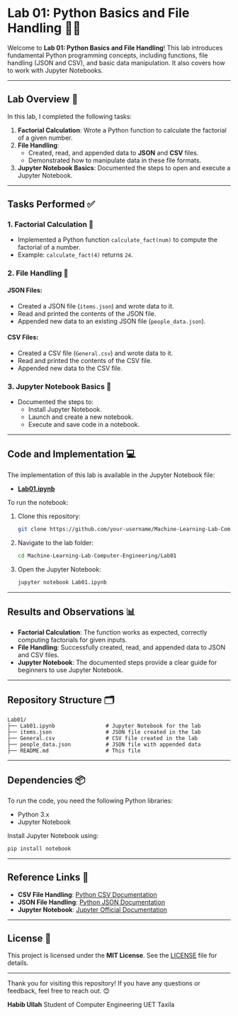 # Lab 01: Python Basics and File Handling 📂🐍

Welcome to **Lab 01: Python Basics and File Handling**! This lab introduces fundamental Python programming concepts, including functions, file handling (JSON and CSV), and basic data manipulation. It also covers how to work with Jupyter Notebooks.

---

## Lab Overview 🧪

In this lab, I completed the following tasks:
1. **Factorial Calculation**: Wrote a Python function to calculate the factorial of a given number.
2. **File Handling**:
   - Created, read, and appended data to **JSON** and **CSV** files.
   - Demonstrated how to manipulate data in these file formats.
3. **Jupyter Notebook Basics**: Documented the steps to open and execute a Jupyter Notebook.

---

## Tasks Performed ✅

### 1. Factorial Calculation 🧮
- Implemented a Python function `calculate_fact(num)` to compute the factorial of a number.
- Example: `calculate_fact(4)` returns `24`.

### 2. File Handling 📂
#### JSON Files:
- Created a JSON file (`items.json`) and wrote data to it.
- Read and printed the contents of the JSON file.
- Appended new data to an existing JSON file (`people_data.json`).

#### CSV Files:
- Created a CSV file (`General.csv`) and wrote data to it.
- Read and printed the contents of the CSV file.
- Appended new data to the CSV file.

### 3. Jupyter Notebook Basics 📓
- Documented the steps to:
  - Install Jupyter Notebook.
  - Launch and create a new notebook.
  - Execute and save code in a notebook.

---

## Code and Implementation 💻

The implementation of this lab is available in the Jupyter Notebook file:
- **[Lab01.ipynb](Lab01.ipynb)**

To run the notebook:
1. Clone this repository:
   ```bash
   git clone https://github.com/your-username/Machine-Learning-Lab-Computer-Engineering.git
2. Navigate to the lab folder:
   ```bash
   cd Machine-Learning-Lab-Computer-Engineering/Lab01
   ```
3. Open the Jupyter Notebook:
   ```bash
   jupyter notebook Lab01.ipynb
   ```

---

## Results and Observations 📊

- **Factorial Calculation**: The function works as expected, correctly computing factorials for given inputs.
- **File Handling**: Successfully created, read, and appended data to JSON and CSV files.
- **Jupyter Notebook**: The documented steps provide a clear guide for beginners to use Jupyter Notebook.

---

## Repository Structure 🗂️

```
Lab01/
├── Lab01.ipynb                # Jupyter Notebook for the lab
├── items.json                 # JSON file created in the lab
├── General.csv                # CSV file created in the lab
├── people_data.json           # JSON file with appended data
├── README.md                  # This file
```

---

## Dependencies 📦

To run the code, you need the following Python libraries:
- Python 3.x
- Jupyter Notebook

Install Jupyter Notebook using:
```bash
pip install notebook
```

---

## Reference Links 🔗

- **CSV File Handling**: [Python CSV Documentation](https://docs.python.org/3/library/csv.html)
- **JSON File Handling**: [Python JSON Documentation](https://docs.python.org/3/library/json.html)
- **Jupyter Notebook**: [Jupyter Official Documentation](https://jupyter.org/documentation)

---

## License 📜

This project is licensed under the **MIT License**. See the [LICENSE](LICENSE) file for details.

---

Thank you for visiting this repository! If you have any questions or feedback, feel free to reach out. 😊

**Habib Ullah**
Student of Computer Engineering UET Taxila
